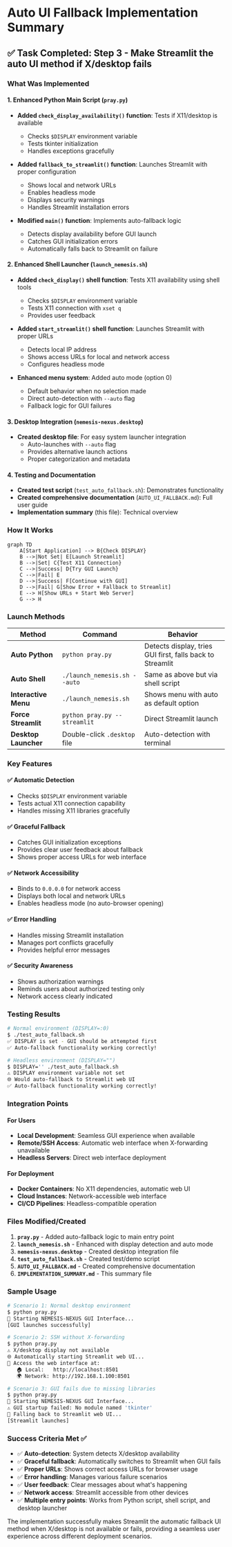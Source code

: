 # Auto UI Fallback Implementation Summary

## ✅ Task Completed: Step 3 - Make Streamlit the auto UI method if X/desktop fails

### What Was Implemented

#### 1. Enhanced Python Main Script (`pray.py`)
- **Added `check_display_availability()` function**: Tests if X11/desktop is available
  - Checks `$DISPLAY` environment variable
  - Tests tkinter initialization
  - Handles exceptions gracefully

- **Added `fallback_to_streamlit()` function**: Launches Streamlit with proper configuration
  - Shows local and network URLs
  - Enables headless mode
  - Displays security warnings
  - Handles Streamlit installation errors

- **Modified `main()` function**: Implements auto-fallback logic
  - Detects display availability before GUI launch
  - Catches GUI initialization errors
  - Automatically falls back to Streamlit on failure

#### 2. Enhanced Shell Launcher (`launch_nemesis.sh`)
- **Added `check_display()` shell function**: Tests X11 availability using shell tools
  - Checks `$DISPLAY` environment variable
  - Tests X11 connection with `xset q`
  - Provides user feedback

- **Added `start_streamlit()` shell function**: Launches Streamlit with proper URLs
  - Detects local IP address
  - Shows access URLs for local and network access
  - Configures headless mode

- **Enhanced menu system**: Added auto mode (option 0)
  - Default behavior when no selection made
  - Direct auto-detection with `--auto` flag
  - Fallback logic for GUI failures

#### 3. Desktop Integration (`nemesis-nexus.desktop`)
- **Created desktop file**: For easy system launcher integration
  - Auto-launches with `--auto` flag
  - Provides alternative launch actions
  - Proper categorization and metadata

#### 4. Testing and Documentation
- **Created test script** (`test_auto_fallback.sh`): Demonstrates functionality
- **Created comprehensive documentation** (`AUTO_UI_FALLBACK.md`): Full user guide
- **Implementation summary** (this file): Technical overview

### How It Works

```mermaid
graph TD
    A[Start Application] --> B{Check DISPLAY}
    B -->|Not Set| E[Launch Streamlit]
    B -->|Set| C{Test X11 Connection}
    C -->|Success| D{Try GUI Launch}
    C -->|Fail| E
    D -->|Success| F[Continue with GUI]
    D -->|Fail| G[Show Error + Fallback to Streamlit]
    E --> H[Show URLs + Start Web Server]
    G --> H
```

### Launch Methods

| Method | Command | Behavior |
|--------|---------|----------|
| **Auto Python** | `python pray.py` | Detects display, tries GUI first, falls back to Streamlit |
| **Auto Shell** | `./launch_nemesis.sh --auto` | Same as above but via shell script |
| **Interactive Menu** | `./launch_nemesis.sh` | Shows menu with auto as default option |
| **Force Streamlit** | `python pray.py --streamlit` | Direct Streamlit launch |
| **Desktop Launcher** | Double-click `.desktop` file | Auto-detection with terminal |

### Key Features

#### ✅ Automatic Detection
- Checks `$DISPLAY` environment variable
- Tests actual X11 connection capability
- Handles missing X11 libraries gracefully

#### ✅ Graceful Fallback
- Catches GUI initialization exceptions
- Provides clear user feedback about fallback
- Shows proper access URLs for web interface

#### ✅ Network Accessibility
- Binds to `0.0.0.0` for network access
- Displays both local and network URLs
- Enables headless mode (no auto-browser opening)

#### ✅ Error Handling
- Handles missing Streamlit installation
- Manages port conflicts gracefully
- Provides helpful error messages

#### ✅ Security Awareness
- Shows authorization warnings
- Reminds users about authorized testing only
- Network access clearly indicated

### Testing Results

```bash
# Normal environment (DISPLAY=:0)
$ ./test_auto_fallback.sh
✅ DISPLAY is set - GUI should be attempted first
✅ Auto-fallback functionality working correctly!

# Headless environment (DISPLAY="")
$ DISPLAY='' ./test_auto_fallback.sh
⚠️ DISPLAY environment variable not set
🌐 Would auto-fallback to Streamlit web UI
✅ Auto-fallback functionality working correctly!
```

### Integration Points

#### For Users
- **Local Development**: Seamless GUI experience when available
- **Remote/SSH Access**: Automatic web interface when X-forwarding unavailable
- **Headless Servers**: Direct web interface deployment

#### For Deployment
- **Docker Containers**: No X11 dependencies, automatic web UI
- **Cloud Instances**: Network-accessible web interface
- **CI/CD Pipelines**: Headless-compatible operation

### Files Modified/Created

1. **`pray.py`** - Added auto-fallback logic to main entry point
2. **`launch_nemesis.sh`** - Enhanced with display detection and auto mode
3. **`nemesis-nexus.desktop`** - Created desktop integration file
4. **`test_auto_fallback.sh`** - Created test/demo script
5. **`AUTO_UI_FALLBACK.md`** - Created comprehensive documentation
6. **`IMPLEMENTATION_SUMMARY.md`** - This summary file

### Sample Usage

```bash
# Scenario 1: Normal desktop environment
$ python pray.py
🚀 Starting NEMESIS-NEXUS GUI Interface...
[GUI launches successfully]

# Scenario 2: SSH without X-forwarding
$ python pray.py
⚠️ X/desktop display not available
🌐 Automatically starting Streamlit web UI...
📱 Access the web interface at:
   🏠 Local:   http://localhost:8501
   🌍 Network: http://192.168.1.100:8501

# Scenario 3: GUI fails due to missing libraries
$ python pray.py
🚀 Starting NEMESIS-NEXUS GUI Interface...
⚠️ GUI startup failed: No module named 'tkinter'
🔄 Falling back to Streamlit web UI...
[Streamlit launches]
```

### Success Criteria Met ✅

- ✅ **Auto-detection**: System detects X/desktop availability
- ✅ **Graceful fallback**: Automatically switches to Streamlit when GUI fails
- ✅ **Proper URLs**: Shows correct access URLs for browser usage
- ✅ **Error handling**: Manages various failure scenarios
- ✅ **User feedback**: Clear messages about what's happening
- ✅ **Network access**: Streamlit accessible from other devices
- ✅ **Multiple entry points**: Works from Python script, shell script, and desktop launcher

The implementation successfully makes Streamlit the automatic fallback UI method when X/desktop is not available or fails, providing a seamless user experience across different deployment scenarios.
